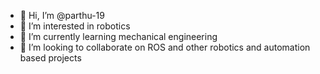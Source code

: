 - 👋 Hi, I’m @parthu-19
- 👀 I’m interested in robotics
- 🌱 I’m currently learning mechanical engineering
- 💞️ I’m looking to collaborate on ROS and other robotics and automation based projects


<!---
parthu-19/parthu-19 is a ✨ special ✨ repository because its `README.md` (this file) appears on your GitHub profile.
You can click the Preview link to take a look at your changes.
--->
